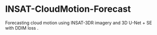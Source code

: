 # INSAT-CloudMotion-Forecast
Forecasting cloud motion using INSAT-3DR imagery and 3D U-Net + SE with DDIM loss .

